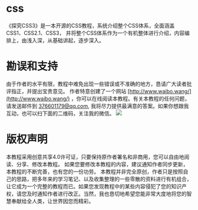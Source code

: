 # css
《探究CSS3》是一本开源的CSS教程，系统介绍整个CSS体系，全面涵盖CSS1、CSS2.1、CSS3， 并将整个CSS体系作为一个有机整体进行介绍，内容编排上，由浅入深，从基础讲起，逐步深入。
# 勘误和支持
由于作者的水平有限，教程中难免出现一些错误或不准确的地方，恳请广大读者批评指正，并提出宝贵意见。
作者特意创建了一个网站 [http://www.waibo.wang/](http://www.waibo.wang/) ，你可以在线阅读本教程。有关本教程的任何问题，请发送邮件到 376601179@qq.com, 我将尽力提供最满意的答案。如果你想跟我互动，也可以扫下面的二维码，关注我的微信。
![](http://www.waibo.wang/img/weixin.png)
# 版权声明
本教程采用创意共享4.0许可证，只要保持原作者署名和非商用，您可以自由地阅读、分享、修改本教程。
如果您要修改本教程的内容，建议通知作者同步更新，本教程的不断完善，也有您的一份功劳。
本教程并非完全原创，作者只是按照自己的思路，把多年来的学习笔记、以及收集整理的一些零散的资料进行有机组合，让它成为一个完整的教程而已。如果您发现教程中的某些内容侵犯了您的知识产权，请您及时通知作者进行改正。当然，我也恳切地希望您能非常大度地将您的智慧奉献给全人类，让世界因您而精彩。
